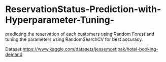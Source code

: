 # ReservationStatus-Prediction-with-Hyperparameter-Tuning-
predicting the reservation of each customers using Random Forest and tuning the parameters using RandomSearchCV for best accuracy.

Dataset:https://www.kaggle.com/datasets/jessemostipak/hotel-booking-demand
